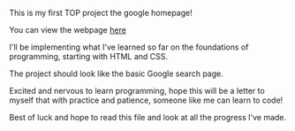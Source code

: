 This is my first TOP project the google homepage!

You can view the webpage [here](https://jinn0h.github.io/google-homepage/index.html)

I'll be implementing what I've learned so far on the foundations of programming, starting with HTML and CSS.

The project should look like the basic Google search page.

Excited and nervous to learn programming, hope this will be a letter to myself that with practice and patience, someone like me can learn to code!

Best of luck and hope to read this file and look at all the progress I've made.
